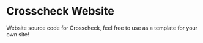 # Crosscheck Website
Website source code for Crosscheck, feel free to use as a template for your own site!
